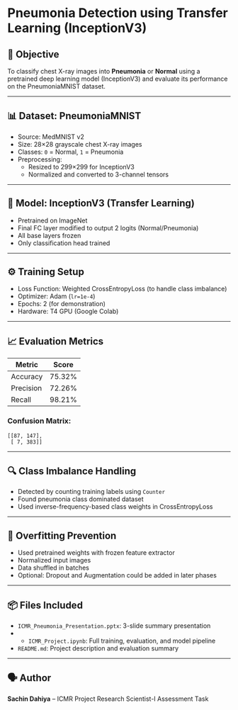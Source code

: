
# Pneumonia Detection using Transfer Learning (InceptionV3)

## 📌 Objective
To classify chest X-ray images into **Pneumonia** or **Normal** using a pretrained deep learning model (InceptionV3) and evaluate its performance on the PneumoniaMNIST dataset.

---

## 📊 Dataset: PneumoniaMNIST
- Source: MedMNIST v2
- Size: 28×28 grayscale chest X-ray images
- Classes: `0` = Normal, `1` = Pneumonia
- Preprocessing:
  - Resized to 299×299 for InceptionV3
  - Normalized and converted to 3-channel tensors

---

## 🧠 Model: InceptionV3 (Transfer Learning)
- Pretrained on ImageNet
- Final FC layer modified to output 2 logits (Normal/Pneumonia)
- All base layers frozen
- Only classification head trained

---

## ⚙️ Training Setup
- Loss Function: Weighted CrossEntropyLoss (to handle class imbalance)
- Optimizer: Adam (`lr=1e-4`)
- Epochs: 2 (for demonstration)
- Hardware: T4 GPU (Google Colab)

---

## 📈 Evaluation Metrics
| Metric     | Score   |
|------------|---------|
| Accuracy   | 75.32%  |
| Precision  | 72.26%  |
| Recall     | 98.21%  |

### Confusion Matrix:
```
[[87, 147],
 [ 7, 383]]
```

---

## 🔍 Class Imbalance Handling
- Detected by counting training labels using `Counter`
- Found pneumonia class dominated dataset
- Used inverse-frequency-based class weights in CrossEntropyLoss

---

## 🧪 Overfitting Prevention
- Used pretrained weights with frozen feature extractor
- Normalized input images
- Data shuffled in batches
- Optional: Dropout and Augmentation could be added in later phases

---

## 📦 Files Included
- `ICMR_Pneumonia_Presentation.pptx`: 3-slide summary presentation
- - `ICMR_Project.ipynb`: Full training, evaluation, and model pipeline
- `README.md`: Project description and evaluation summary

---

## 🗣️ Author
**Sachin Dahiya** – ICMR Project Research Scientist-I Assessment Task
